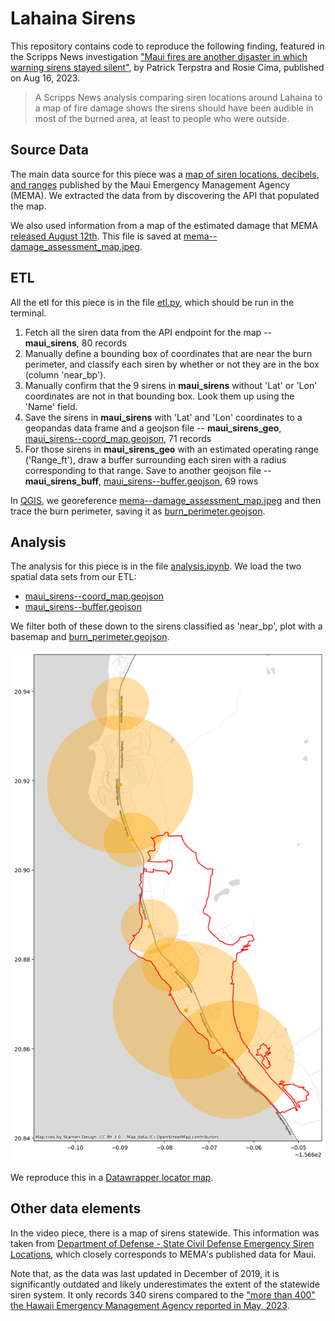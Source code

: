 # Lahaina Sirens

This repository contains code to reproduce the following finding, featured in the Scripps News investigation ["Maui fires are another disaster in which warning sirens stayed silent"](https://scrippsnews.com/stories/maui-fires-are-another-disaster-in-which-warning-sirens-stayed-silent/), by Patrick Terpstra and Rosie Cima, published on Aug 16, 2023.

> A Scripps News analysis comparing siren locations around Lahaina to a map of fire damage shows the sirens should have been audible in most of the burned area, at least to people who were outside.

## Source Data

The main data source for this piece was a [map of siren locations, decibels, and ranges](https://www.mauisirens.com/) published by the Maui Emergency Management Agency (MEMA). We extracted the data from by discovering the API that populated the map.  

We also used information from a map of the estimated damage that MEMA [released August 12th](https://www.mauicounty.gov/CivicAlerts.aspx?AID=12683). This file is saved at [mema--damage_assessment_map.jpeg](data/source/mema--damage_assessment_map.jpeg).

## ETL

All the etl for this piece is in the file [etl.py](etl.py), which should be run in the terminal. 

1. Fetch all the siren data from the API endpoint for the map -- **maui_sirens**, 80 records
2. Manually define a bounding box of coordinates that are near the burn perimeter, and classify each siren by whether or not they are in the box (column 'near_bp').
3. Manually confirm that the 9 sirens in **maui_sirens** without 'Lat' or 'Lon' coordinates are not in that bounding box. Look them up using the 'Name' field.
4. Save the sirens in **maui_sirens** with 'Lat' and 'Lon' coordinates to a geopandas data frame and a geojson file -- **maui_sirens_geo**, [maui_sirens--coord_map.geojson](data/processed/maui_sirens--coord_map.geojson), 71 records
5. For those sirens in **maui_sirens_geo** with an estimated operating range ('Range_ft'), draw a buffer surrounding each siren with a radius corresponding to that range. Save to another geojson file -- **maui_sirens_buff**, [maui_sirens--buffer.geojson](data/processed/maui_sirens--buffer.geojson), 69 rows

In [QGIS](https://qgis.org/en/site/), we georeference [mema--damage_assessment_map.jpeg](data/source/mema--damage_assessment_map.jpeg) and then trace the burn perimeter, saving it as [burn_perimeter.geojson](data/manual/burn_perimeter.geojson).

## Analysis

The analysis for this piece is in the file [analysis.ipynb](analysis.ipynb). We load the two spatial data sets from our ETL:
* [maui_sirens--coord_map.geojson](data/processed/maui_sirens--coord_map.geojson)
* [maui_sirens--buffer.geojson](data/processed/maui_sirens--buffer.geojson)

We filter both of these down to the sirens classified as 'near_bp', plot with a basemap and [burn_perimeter.geojson](data/manual/burn_perimeter.geojson).

![Map of findings](data/export/finding_map.png)

We reproduce this in a [Datawrapper locator map](https://www.datawrapper.de/_/qOoy8/).

## Other data elements
In the video piece, there is a map of sirens statewide. This information was taken from [Department of Defense - State Civil Defense Emergency Siren Locations](https://opendata.hawaii.gov/dataset/department-of-defense-state-civil-defense-emergency-siren-locations), which closely corresponds to MEMA's published data for Maui. 

Note that, as the data was last updated in December of 2019, it is significantly outdated and likely underestimates the extent of the statewide siren system. It only records 340 sirens compared to the ["more than 400" the Hawaii Emergency Management Agency reported in May, 2023](https://dod.hawaii.gov/hiema/news-release-whats-that-sound-hawaii-emergency-management-agency-to-test-four-new-or-updated-sirens-on-big-island-this-friday/).